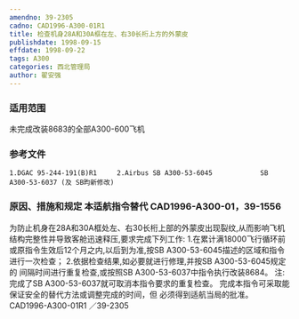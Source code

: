 ```yaml
---
amendno: 39-2305
cadno: CAD1996-A300-01R1
title: 检查机身28A和30A框在左、右30长桁上方的外蒙皮
publishdate: 1998-09-15
effdate: 1998-09-22
tags: A300
categories: 西北管理局
author: 翟安强
---
```


### 适用范围 
未完成改装8683的全部A300-600飞机

### 参考文件
    1.DGAC 95-244-191(B)R1     2.Airbus SB A300-53-6045            SB A300-53-6037 (及 SB昀新修改) 

### 原因、措施和规定 本适航指令替代 CAD1996-A300-01，39-1556 
为防止机身在28A和30A框处左、右30长桁上部的外蒙皮出现裂纹,从而影响飞机结构完整性并导致客舱迅速释压,要求完成下列工作: 
    1.在累计满18000飞行循环前或原指令生效后12个月之内,以后到为准,按SB A300-53-6045描述的区域和指令进行一次检查； 
    2.依据检查结果,如必要就进行修理,并按SB A300-53-6045规定的
间隔时间进行重复检查,或按照SB A300-53-6037中指令执行改装8684。 注:完成了SB A300-53-6037就可取消本指令要求的重复检查。     完成本指令可采取能保证安全的替代方法或调整完成的时间，但
必须得到适航当局的批准。
       CAD1996-A300-01R1   ／39-2305 
